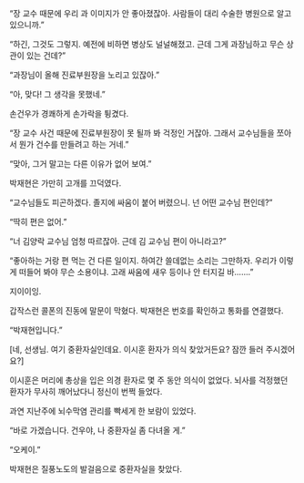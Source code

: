 “장 교수 때문에 우리 과 이미지가 안 좋아졌잖아. 사람들이 대리 수술한 병원으로 알고 있으니까.”

“하긴, 그것도 그렇지. 예전에 비하면 병상도 널널해졌고. 근데 그게 과장님하고 무슨 상관이 있는 건데?”

“과장님이 올해 진료부원장을 노리고 있잖아.”

“아, 맞다! 그 생각을 못했네.”

손건우가 경쾌하게 손가락을 튕겼다.

“장 교수 사건 때문에 진료부원장이 못 될까 봐 걱정인 거잖아. 그래서 교수님들을 쪼아서 뭔가 건수를 만들려고 하는 거네.”

“맞아, 그거 말고는 다른 이유가 없어 보여.”

박재현은 가만히 고개를 끄덕였다.

“교수님들도 피곤하겠다. 졸지에 싸움이 붙어 버렸으니. 넌 어떤 교수님 편인데?”

“딱히 편은 없어.”

“너 김양락 교수님 엄청 따르잖아. 근데 김 교수님 편이 아니라고?”

“좋아하는 거랑 편 먹는 건 다른 일이지. 하여간 쓸데없는 소리는 그만하자. 우리가 이렇게 떠들어 봐야 무슨 소용이냐. 고래 싸움에 새우 등이나 안 터지길 바…….”

지이이잉.

갑작스런 콜폰의 진동에 말문이 막혔다. 박재현은 번호를 확인하고 통화를 연결했다.

“박재현입니다.”

[네, 선생님. 여기 중환자실인데요. 이시훈 환자가 의식 찾았거든요? 잠깐 들러 주시겠어요?]

이시훈은 머리에 총상을 입은 의경 환자로 몇 주 동안 의식이 없었다. 뇌사를 걱정했던 환자가 무사히 깨어났다니 정신이 번쩍 들었다.

과연 지난주에 뇌수막염 관리를 빡세게 한 보람이 있었다.

“바로 가겠습니다. 건우야, 나 중환자실 좀 다녀올 게.”

“오케이.”

박재현은 질풍노도의 발걸음으로 중환자실을 찾았다.
